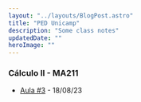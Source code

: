 ```yaml
---
layout: "../layouts/BlogPost.astro"
title: "PED Unicamp"
description: "Some class notes"
updatedDate: ""
heroImage: ""
---
```


### Cálculo II - MA211

- [Aula #3](https://neemias.org/classnotes-3.pdf) - 18/08/23 